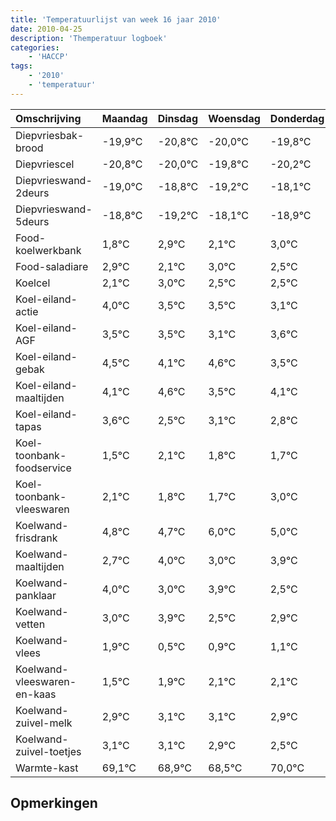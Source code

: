 ```yaml
---
title: 'Temperatuurlijst van week 16 jaar 2010'
date: 2010-04-25
description: 'Themperatuur logboek'
categories:
    - 'HACCP'
tags:
    - '2010'
    - 'temperatuur'
---
```

|Omschrijving|Maandag|Dinsdag|Woensdag|Donderdag|Vrijdag|Zaterdag|Zondag|
|:---|:---|:---|:---|:---|:---|:---|:---|
|Diepvriesbak-brood|-19,9°C|-20,8°C|-20,0°C|-19,8°C|-20,2°C|-19,1°C|-19,9°C|
|Diepvriescel|-20,8°C|-20,0°C|-19,8°C|-20,2°C|-19,1°C|-19,9°C|-19,0°C|
|Diepvrieswand-2deurs|-19,0°C|-18,8°C|-19,2°C|-18,1°C|-18,9°C|-18,0°C|-18,5°C|
|Diepvrieswand-5deurs|-18,8°C|-19,2°C|-18,1°C|-18,9°C|-18,0°C|-18,5°C|-18,5°C|
|Food-koelwerkbank|1,8°C|2,9°C|2,1°C|3,0°C|2,5°C|2,5°C|2,1°C|
|Food-saladiare|2,9°C|2,1°C|3,0°C|2,5°C|2,5°C|2,1°C|2,6°C|
|Koelcel|2,1°C|3,0°C|2,5°C|2,5°C|2,1°C|2,6°C|1,5°C|
|Koel-eiland-actie|4,0°C|3,5°C|3,5°C|3,1°C|3,6°C|2,5°C|3,1°C|
|Koel-eiland-AGF|3,5°C|3,5°C|3,1°C|3,6°C|2,5°C|3,1°C|2,8°C|
|Koel-eiland-gebak|4,5°C|4,1°C|4,6°C|3,5°C|4,1°C|3,8°C|3,7°C|
|Koel-eiland-maaltijden|4,1°C|4,6°C|3,5°C|4,1°C|3,8°C|3,7°C|5,0°C|
|Koel-eiland-tapas|3,6°C|2,5°C|3,1°C|2,8°C|2,7°C|4,0°C|3,0°C|
|Koel-toonbank-foodservice|1,5°C|2,1°C|1,8°C|1,7°C|3,0°C|2,0°C|2,9°C|
|Koel-toonbank-vleeswaren|2,1°C|1,8°C|1,7°C|3,0°C|2,0°C|2,9°C|1,5°C|
|Koelwand-frisdrank|4,8°C|4,7°C|6,0°C|5,0°C|5,9°C|4,5°C|4,9°C|
|Koelwand-maaltijden|2,7°C|4,0°C|3,0°C|3,9°C|2,5°C|2,9°C|3,1°C|
|Koelwand-panklaar|4,0°C|3,0°C|3,9°C|2,5°C|2,9°C|3,1°C|3,1°C|
|Koelwand-vetten|3,0°C|3,9°C|2,5°C|2,9°C|3,1°C|3,1°C|2,9°C|
|Koelwand-vlees|1,9°C|0,5°C|0,9°C|1,1°C|1,1°C|0,9°C|0,5°C|
|Koelwand-vleeswaren-en-kaas|1,5°C|1,9°C|2,1°C|2,1°C|1,9°C|1,5°C|3,0°C|
|Koelwand-zuivel-melk|2,9°C|3,1°C|3,1°C|2,9°C|2,5°C|4,0°C|3,9°C|
|Koelwand-zuivel-toetjes|3,1°C|3,1°C|2,9°C|2,5°C|4,0°C|3,9°C|3,0°C|
|Warmte-kast|69,1°C|68,9°C|68,5°C|70,0°C|69,9°C|69,0°C|70,0°C|

## Opmerkingen


